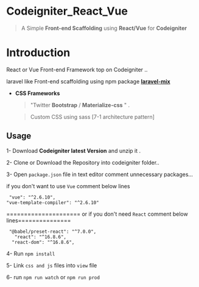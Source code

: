 # Codeigniter_React_Vue

> A Simple  **Front-end Scaffolding** using  **React/Vue** for       **Codeigniter**
>

# Introduction

React or Vue Front-end Framework top on Codeigniter  ..

laravel like Front-end scaffolding using npm package **[laravel-mix](https://github.com/JeffreyWay/laravel-mix)** 

- **CSS Frameworks**


    > "Twitter **Bootstrap** / **Materialize-css** " .
    
   >Custom CSS using sass [7-1 architecture pattern]

## Usage

1- Download   **Codeigniter latest Version** and unzip it .

2- Clone or Download the Repository into  codeigniter folder..

3- Open `package.json` file in text editor comment unnecessary packages...

    
if you don't want to use `Vue` comment below lines

     "vue": "^2.6.10",
    "vue-template-compiler": "^2.6.10"
===================== or if you don't need `React` comment below lines===============
 
   

     "@babel/preset-react": "^7.0.0",
       "react": "^16.8.6",
      "react-dom": "^16.8.6",

 
    
   

4- Run `npm install`  

5- Link `css and js` files into `view` file

6- run  `npm run watch` or `npm run prod`
